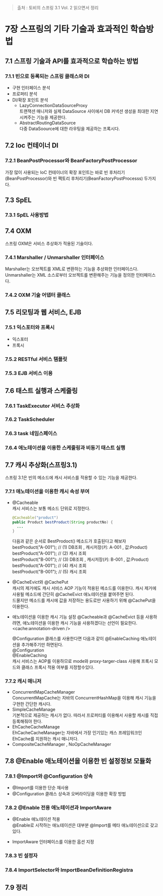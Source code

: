 > 출처 : 토비의 스프링 3.1 Vol. 2 읽으면서 정리

# 7장 스프링의 기타 기술과 효과적인 학습방법
## 7.1 스프링 기술과 API를 효과적으로 학습하는 방법
### 7.1.1 빈으로 등록되는 스프링 클래스와 DI
- 구현 인터페이스 분석
- 프로퍼티 분석
- DI/확장 포인트 분석
    * LazyConnectionDataSourceProxy   
        트랜잭션 매니저와 실제 DataSource 사이에서 DB 커넥션 생성을 최대한 지연시켜주는 기능을 제공한다.
    * AbstractRoutingDataSource   
        다중 DataSoource에 대한 라우팅을 제공하는 프록시다.
    
## 7.2 Ioc 컨테이너 DI
### 7.2.1 BeanPostProcessor와 BeanFactoryPostProcessor
가장 많이 사용되는 IoC 컨테이너의 확장 포인트는 바로 빈 후처리기(BeanPostProcessor)와 
빈 팩토리 후처리기(BeanFactoryPostProcesss) 두가지다.    
        
## 7.3 SpEL
### 7.3.1 SpEL 사용방법

## 7.4 OXM
스프링 OXM은 서비스 추상화가 적용된 기술이다. 

### 7.4.1 Marshaller / Unmarshaller 인터페이스
Marshaller는 오브젝트를 XML로 변환하는 기능을 추상화한 인터페이스다.  
Unmarshaller는 XML 소스로부터 오브젝트를 변환해주는 기능을 정의한 인터페이스다.

### 7.4.2 OXM 기술 어댑터 클래스

## 7.5 리모팅과 웹 서비스, EJB
### 7.5.1 익스포터와 프록시
- 익스포터
- 프록시
### 7.5.2 RESTful 서비스 템플릿
### 7.5.3 EJB 서비스 이용

## 7.6 태스트 실행과 스케줄링
### 7.6.1 TaskExecutor 서비스 추상화
### 7.6.2 TaskScheduler
### 7.6.3 task 네임스페이스
### 7.6.4 애노테이션을 이용한 스케줄링과 비동기 태스트 실행

## 7.7 캐시 추상화(스프링3.1)
스프링 3.1은 빈의 메소드에 캐시 서비스를 적용할 수 있는 기능을 제공한다.

### 7.7.1 애노테이션을 이용한 캐시 속성 부여
- @Cacheable   
    캐시 서비스는 보통 메소드 단위로 지정한다.
    ```java
    @Cacheable("product")
    public Product bestProduct(String productNo) {
      ...
    }
    ```
  
  다음과 같은 순서로 BestProdoct() 메소드가 호출된다고 해보자   
  bestProduct("A-001"); // (1) DB조회 , 캐시저장(키: A-001 , 값:Product)  
  bestProduct("A-001"); // (2) 캐시 조회    
  bestProduct("B-001"); // (3) DB조회 , 캐시저장(키: B-001 , 값:Product)  
  bestProduct("A-001"); // (4) 캐시 조회  
  bestProduct("B-001"); // (5) 캐시 조회
  
- @CacheEvict와 @CachePut  
    캐시의 제거에도 캐시 서비스 AOP 기능이 적용된 메소드를 이용한다.
    캐시 제거에 사용될 메소드에 간단히 @CacheEvict 애노테이션을 붙여주면 된다.  
    드물지만 메소드를 캐시에 값을 저장하는 용도로만 사용하기 위해 @CachePut을 이용한다.

- 애노테이션을 이용한 캐시 기능 설정
    @Cacheable과 @CacheEvict 등을 사용하려면, 애노테이션을 이용한 캐시 기능을 사용하겠다는 선언이 필요한다.  
    <cache:annotation-driven />  
    
    @Configuration 클래스를 사용한다면 다음과 같이 @EnableCaching 애노테이션을 추가해주기만 하면된다.  
    @Configuration  
    @EnableCaching  
    캐시 서비스는 AOP를 이용하므로 mode와 proxy-targer-class 사용해 프록시 모드와 클래스 프록시 적용 여부를 지정할수있다.
    
### 7.7.2 캐시 매니저
- ConcurrentMapCacheManager   
    ConcurrentMapCache는 자바의 ConcurrentHashMap을 이용해 캐시 기능을 구현한 간단한 캐시다.
- SimpleCacheManage  
    기본적으로 제공하는 캐시가 없다. 따라서 프로퍼티를 이용해서 사용할 캐시를 직접 등록해줘야 한다.
- EhCacheCacheManage   
    EhCacheCacheManager는 자바에서 가장 인기있는 캐스 프레임워크인 EhCache를 지원하는 캐시 매니저다.        
- CompositeCacheManager , NoOpCacheManager    
    
## 7.8 @Enable 애노테이션을 이용한 빈 설정정보 모듈화
### 7.8.1 @Import와 @Configuration 상속
- @Import를 이용한 단순 재사용
- @Configuration 클래스 상속과 오버라이딩을 이용한 확장 방법

### 7.8.2 @Enable 전용 애노테이션과 ImportAware
- @Enable 애노테이션 적용  
    @Enable로 시작하는 애노테이션은 대부분 @Import를 메타 애노테이션으로 갖고 있다.
    
- ImportAware 인터페이스를 이용한 옵션 지정    

### 7.8.3 빈 설정자
### 7.8.4 ImportSelector와 ImportBeanDefinitionRegistra
## 7.9 정리
    
    
   
  


